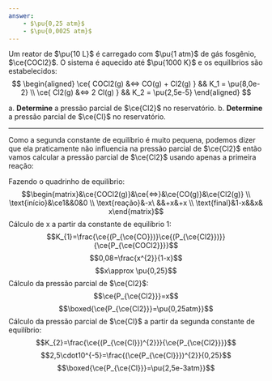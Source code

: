 ```yaml
---
answer:
    - $\pu{0,25 atm}$
    - $\pu{0,0025 atm}$
---
```


Um reator de $\pu{10 L}$ é carregado com $\pu{1 atm}$ de gás fosgênio, $\ce{COCl2}$. O sistema é aquecido até $\pu{1000 K}$ e os equilíbrios são estabelecidos:
$$
\begin{aligned}
    \ce{ COCl2(g) &<=> CO(g) + Cl2(g) } && K_1 = \pu{8,0e-2} \\
    \ce{ Cl2(g) &<=> 2 Cl(g) } && K_2 = \pu{2,5e-5}
\end{aligned}
$$

a. **Determine** a pressão parcial de $\ce{Cl2}$ no reservatório.
b. **Determine** a pressão parcial de $\ce{Cl}$ no reservatório.

---

Como a segunda constante de equilíbrio é muito pequena, podemos dizer que ela praticamente não influencia na pressão parcial de $\ce{Cl2}$ então vamos calcular a pressão parcial de $\ce{Cl2}$ usando apenas a primeira reação:

Fazendo o quadrinho de equilíbrio:
$$\begin{matrix}&\ce{COCl2(g)}&\ce{<=>}&\ce{CO(g)}&\ce{Cl2(g)} \\ \text{início}&\ce1&&0&0 \\ \text{reação}&-x\ &&+x&+x  \\ \text{final}&1-x&&x& x\end{matrix}$$
Cálculo de x a partir da constante de equilíbrio 1:
$$K_{1}=\frac{\ce{(P_{\ce{CO}})}\ce{(P_{\ce{Cl2}})}}{\ce{P_{\ce{COCl2}}}}$$
$$0,08=\frac{x^{2}}{1-x}$$
$$x\approx \pu{0,25}$$
Cálculo da pressão parcial de $\ce{Cl2}$:
$$\ce{P_{\ce{Cl2}}}=x$$
$$\boxed{\ce{P_{\ce{Cl2}}}=\pu{0,25atm}}$$
Cálculo da pressão parcial de $\ce{Cl}$ a partir da segunda constante de equilíbrio:
$$K_{2}=\frac{\ce{(P_{\ce{Cl}})^{2}}}{\ce{P_{\ce{Cl2}}}}$$
$$2,5\cdot10^{-5}=\frac{(\ce{P_{\ce{Cl}}})^{2}}{0,25}$$
$$\boxed{\ce{P_{\ce{Cl}}}=\pu{2,5e-3atm}}$$


